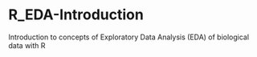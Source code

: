 # R_EDA-Introduction
Introduction to concepts of Exploratory Data Analysis (EDA) of biological data with R

